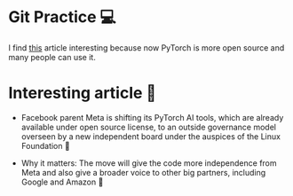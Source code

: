 Git Practice 💻
=======

I find [this](https://www.axios.com/2022/09/12/meta-pytorch-linux-foundation) article interesting because now PyTorch is more open source and many people can use it.

# Interesting article 👀 #

* Facebook parent Meta is shifting its PyTorch AI tools, which are already available under open source license, to an outside governance model overseen by a new independent board under the auspices of the Linux Foundation 🥳

* Why it matters: The move will give the code more independence from Meta and also give a broader voice to other big partners, including Google and Amazon 👻

